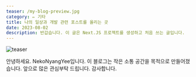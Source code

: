 ```yaml
---
teaser: /my-blog-preview.jpg
category: ✏️ 기타
title: 나의 일상과 개발 관련 포스트를 올리는 곳
date: 2023-08-02
description: 반갑습니다. 이 글은 Next.JS 프로젝트를 생성하고 처음 쓰는 글입니다.
---
```


![teaser](/my-blog-preview.jpg)

안녕하세요. NekoNyangYee입니다. 이 블로그는 작은 소통 공간을 목적으로 만들어졌습니다. 앞으로 많은 관심부탁 드립니다. 감사합니다.
